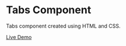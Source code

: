 # Tabs Component
Tabs component created using HTML and CSS.  

[Live Demo](https://monalighosh.github.io/tabs-component-css/)
